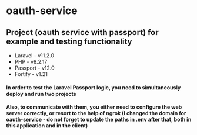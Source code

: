 # oauth-service

## Project (oauth service with passport) for example and testing functionality

+ Laravel - v11.2.0
+ PHP - v8.2.17
+ Passport - v12.0
+ Fortify - v1.21

#### In order to test the Laravel Passport logic, you need to simultaneously deploy and run two projects

#### Also, to communicate with them, you either need to configure the web server correctly, or resort to the help of ngrok (I changed the domain for oauth-service - do not forget to update the paths in .env after that, both in this application and in the client)
